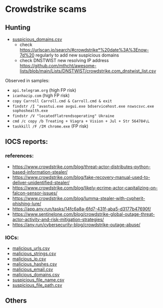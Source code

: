# Crowdstrike scams 

## Hunting
- [suspicious_domains.csv](https://github.com/mthcht/Purpleteam/blob/main/Detection/Threat%20Hunting/CROWDSTRIKE_BSOD_scams/IOCS/suspicious_domains.csv)
  - check https://urlscan.io/search/#crowdstrike*%20date%3A%3Enow-7d%20 regularly to add new suspicious domains
  - check DNSTWIST new resolving IP address  https://github.com/mthcht/awesome-lists/blob/main/Lists/DNSTWIST/crowdstrike.com_dnstwist_list.csv
    
Observed in samples:
- `api.telegram.org` (high FP risk)
- `icanhazip.com` (high FP risk)
- `copy Carroll Carroll.cmd & Carroll.cmd & exit`
- `findstr /I "avastui.exe avgui.exe bdservicehost.exe nswscsvc.exe sophoshealth.exe`
- `findstr /V "locatedflatrendsoperating" Ukraine`
- `cmd /c copy /b Treating + Viagra + Vision + Jul + Str 564784\L`
- `taskkill /F /IM chrome.exe` (FP risk)


## IOCS reports:
### references:
  - https://www.crowdstrike.com/blog/threat-actor-distributes-python-based-information-stealer/
  - https://www.crowdstrike.com/blog/fake-recovery-manual-used-to-deliver-unidentified-stealer/
  - https://www.crowdstrike.com/blog/likely-ecrime-actor-capitalizing-on-falcon-sensor-issues/
  - https://www.crowdstrike.com/blog/lumma-stealer-with-cypherit-phishing-lure/
  - https://app.any.run/tasks/14fc6a8a-6fd7-431f-aba5-d3177b47690f/
  - https://www.sentinelone.com/blog/crowdstrike-global-outage-threat-actor-activity-and-risk-mitigation-strategies/
  - https://any.run/cybersecurity-blog/crowdstrike-outage-abuse/


### IOCs:
- [malicious_urls.csv](https://github.com/mthcht/Purpleteam/blob/main/Detection/Threat%20Hunting/CROWDSTRIKE_BSOD_scams/IOCS/malicious_urls.csv)
- [malicious_strings.csv](https://github.com/mthcht/Purpleteam/blob/main/Detection/Threat%20Hunting/CROWDSTRIKE_BSOD_scams/IOCS/malicious_strings.csv)
- [malicious_ip.csv](https://github.com/mthcht/Purpleteam/blob/main/Detection/Threat%20Hunting/CROWDSTRIKE_BSOD_scams/IOCS/malicious_ip.csv)
- [malicious_hashes.csv](https://github.com/mthcht/Purpleteam/blob/main/Detection/Threat%20Hunting/CROWDSTRIKE_BSOD_scams/IOCS/malicious_hashes.csv)
- [malicious_email.csv](https://github.com/mthcht/Purpleteam/blob/main/Detection/Threat%20Hunting/CROWDSTRIKE_BSOD_scams/IOCS/malicious_email.csv)
- [malicious_domains.csv](https://github.com/mthcht/Purpleteam/blob/main/Detection/Threat%20Hunting/CROWDSTRIKE_BSOD_scams/IOCS/malicious_domains.csv)
- [suspicious_file_name.csv](https://github.com/mthcht/Purpleteam/blob/main/Detection/Threat%20Hunting/CROWDSTRIKE_BSOD_scams/IOCS/suspicious_file_name.csv)
- [suspicious_file_path.csv](https://github.com/mthcht/Purpleteam/blob/main/Detection/Threat%20Hunting/CROWDSTRIKE_BSOD_scams/IOCS/suspicious_file_path.csv)
## Others
